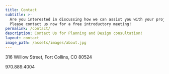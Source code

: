```yaml
---
title: Contact
subtitle: >-
  Are you interested in discussing how we can assist you with your project? 
  Please contact us now for a free introductory meeting!
permalink: /contact/
description: Contact Us for Planning and Design consultation!
layout: contact
image_path: /assets/images/about.jpg
---
```

316 Willlow Street, Fort Collins, CO 80524

970\.889.4004